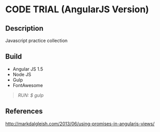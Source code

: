 # **CODE TRIAL (AngularJS Version)**

## Description
Javascript practice collection


## Build
- Angular JS 1.5
- Node JS
- Gulp
- FontAwesome

> *RUN: $ gulp*


## References
http://markdalgleish.com/2013/06/using-promises-in-angularjs-views/
